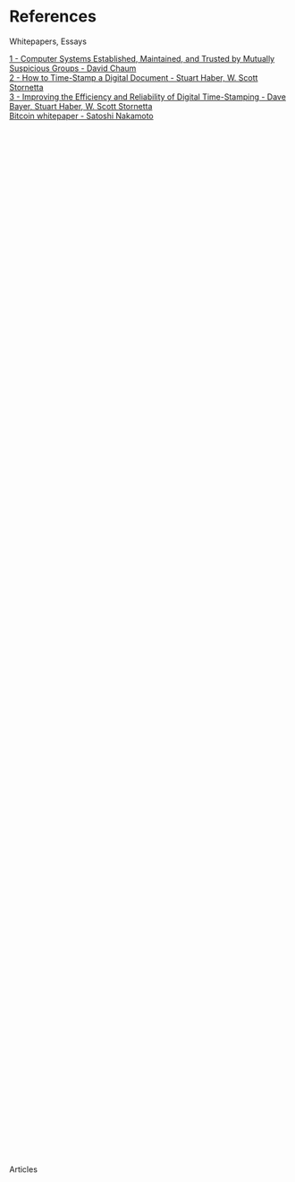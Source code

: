# References

<div class="r-stack">
    <div class="bg w-100" style="min-height: 50vh">
        <p class="text-lg">Whitepapers, Essays</p>
        <div class="grid text-xxs" style="grid-template-columns: 1fr 1fr">
            <div>
                <a href="https://nakamotoinstitute.org/static/docs/computer-systems-by-mutually-suspicious-groups.pdf">
                    1 - Computer Systems Established, Maintained, and Trusted by Mutually Suspicious Groups - David Chaum
                </a>
            </div>
            <div>
                <a href="https://link.springer.com/content/pdf/10.1007%2F3-540-38424-3_32.pdf">
                    2 - How to Time-Stamp a Digital Document - Stuart Haber, W. Scott Stornetta
                </a>
            </div>
            <div>
                <a href="https://www.math.columbia.edu/~bayer/papers/Timestamp_BHS93.pdf">
                    3 - Improving the Efficiency and Reliability of Digital Time-Stamping - Dave Bayer, Stuart Haber, W. Scott Stornetta
                </a>
            </div>
            <div>
                <a href="https://bitcoin.org/bitcoin.pdf">Bitcoin whitepaper - Satoshi Nakamoto</a>
            </div>
        </div>
    </div>
    <div class="fragment bg w-100" style="min-height: 50vh">
        <p class="">Articles</p>
        <div class="grid text-xxs" style="grid-template-columns: 1fr 1fr">
        </div>
    </div>
    <div class="fragment bg w-100" style="min-height: 50vh">
        <p class="">Videos</p>
        <div class="grid text-xxs" style="grid-template-columns: 1fr 1fr">
        </div>
    </div>
    
</div>
